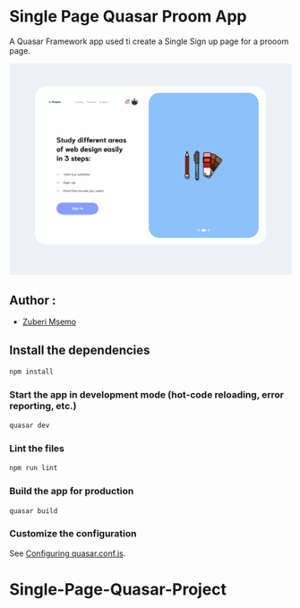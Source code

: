 # Single Page Quasar Proom App

A Quasar Framework app used ti create a Single Sign up page for a prooom page.



![](https://github.com/Zubrah/Single-Page-Quasar-Project/blob/main/src/assets/Screenshoot.png)







## Author : 
- [Zuberi Msemo](https://github.com/Zubrah)

## Install the dependencies
```bash
npm install
```

### Start the app in development mode (hot-code reloading, error reporting, etc.)
```bash
quasar dev
```

### Lint the files
```bash
npm run lint
```

### Build the app for production
```bash
quasar build
```

### Customize the configuration
See [Configuring quasar.conf.js](https://v1.quasar.dev/quasar-cli/quasar-conf-js).
# Single-Page-Quasar-Project
